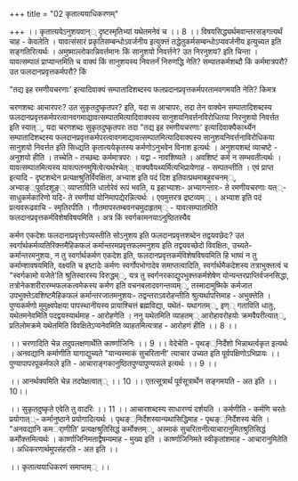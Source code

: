 +++
title = "02 कृतात्ययाधिकरणम्"

+++
।। कृतात्ययेऽनुशयवान्् दृष्टस्मृतिभ्यां यथेतमनेवं च ।। 8 ।। विषयसिद्ध्यर्थमवान्तरसङ्गत्यर्थं चाह - केवलेति । यावत्संसारं प्रकृतिसम्बन्धोऽवर्जनीय इत्युक्त्तं तद्धेतुकर्मसम्बन्धोऽप्यवर्जनीय इत्युच्यत इति सङ्गतिरित्यर्थः । अमुष्माल्लोकान्निवर्त्तमानः किं सानुशयो निवर्त्तने? उत निरनुशय? इति चिन्ता । यावत्सम्पातं प्राप्यान्तमिति च वाक्यं किं सानुशयस्य निवत्तर्नं निरुणद्धि नेति? सम्पातकर्मशब्दौ किं कर्ममात्रपरौ? उत फलदानप्रवृत्तकर्मपरौ? किं

"तद्य इह रमणीयचरणाः' इत्यादिवाक्यं सम्पातादिशब्दस्य फलप्रदानप्रवृत्तकर्मपरतामवगमयति नेति? किमत्र

चरणशब्दः आचारपरः? उत सुकृतदुष्कृतपर? इति, यदा स आचापरः, तदा तेन वाक्येन सम्पातादिशब्दस्य फलदानप्रवृत्तकर्मपरत्वानवगमाद्यावत्सम्पातमित्यादिवाक्यस्य सानुशयनिवर्त्तनविरोधितया निरनुशयो निवर्त्तत इति स्यात््, यदा चरणशब्दः सुकृतदुष्कृतपरः तदा "तद्य इह रमणीयचरणाः' इत्यादिवाक्यैकार्थ्येन सम्पातादिशब्दस्य फलदानप्रवृत्तकर्मपरत्वावगमाद्यावत्सम्पातमित्यादिवाक्यस्य सानुशयनिवर्त्तनाविरोधिकया सानुशयो निवर्त्तत इति सिध्द्यति कृतात्ययेकृतस्य कर्मणोऽनुभवेन विनाश इत्यर्थः । अनुशयशब्दं व्याचष्टे - अनुशयो हीति । तच्चेति - तच्छब्दः कर्ममात्रपरः । यद्वा - नावशिष्यते । अवशिष्टं कर्म न सम्भवतीत्यर्थः । यावत्सम्पातमित्यस्य यावत्पतनमुषित्वेत्यर्थश्चेत्् वाक्यवैयथ्यर्मित्यभिप्रायेणाह - सम्पतन्तीति । एवं प्राप्त इत्यादि - दृष्टशब्देन प्रत्यक्षश्रुतिर्विवक्षिता, अभ्याश इति पदं दिश इतिवत्प्रथमाबहुवचनम््, अभ्याङ््पूर्वादशूङ्् व्याप्ताविति धातोरेवं रूपं भवति, य इहाभ्याशः- अभ्यागन्तारः- ते रमणीयचरणाः यत््- साधुकर्मकारिणो यदि- ते रमणीयां योनिमापद्येरन्नित्यर्थः । एवमुत्तरत्र द्रष्टव्यम्् । अभ्याश इति पदं प्रत्यवरूढवाचि - स्मृतिरपीति । गौतमापस्तम्बवनचमुदाहृतम्् - यावत्सम्पातमिति फलदानप्रवृत्तकर्मविशेषविषयमिति । अत्र किं स्वर्गकामनयाऽनुष्ठितस्यैव

कर्मण एकदेशः फलदानाप्रवृत्तोऽप्यस्तीति सोऽनुशय इति फलदानप्रवृत्तशब्देन तद्वयवछेदः? उत स्वर्गार्थकर्मव्यतिरिक्त्तमैहिकफलं कर्मान्तरमप्रवृत्तफलमनुशय इति तद्वयवच्छेदो विवक्षितः, उच्यते- कर्मान्तरमनुशयः, न तु स्वर्गार्थकर्मण एकदेश इति, फलदानप्रवृत्तकर्मविशेषविषयमिति हि भाष्यं न तु कर्माम्शावषयमिति, वक्ष्यति च इष्टादेः कर्मणः स्वर्गोपभोगादेव समाप्तत्वादिति, स्वर्गार्थमैकदेशस्य तत्राभुक्त्तत्वं च "स्वर्गकामो यजेते'ति श्रुतिस्वारस्य विरुद्धम््, यत्र तु स्वर्गनरकाद्युपभुक्त्तकर्मशेषेण योन्यन्तरप्राप्तिर्वजनसिद्धा, तत्रोनेकशरीरारम्भफलकत्वमेकस्य कर्मण इति वचनबलादवगन्तव्यम््, तस्मादामुष्मिके कर्मजात उपभुक्त्तेऽवशिष्टमैहिकफलं कर्मान्तरजातमनुशयः- तद्वन्तराऽवरोहन्तीति श्रुत्यर्थापत्तिमाह - अभुक्त्तेति । पुण्यकर्मणो मुमुक्ष्वपेक्षया पापस्थानीयस्य प्रायाश्चित्तं ब्रह्मविद्या, यथेतं- यथागतम््, इण्् गताविति धातुः, यथेतमनेवमिति पदद्वयस्यार्थमाह - आरोहणेति । ननु यथेतमिति व्याहतम्् आरोहावरोहयोः क्रमवैपरीत्यात््, प्रतिलोमक्रमे यथेतमिति विवक्षितेऽप्यनेवमिति व्याहतमित्यत्राह - आरोहणं हीति ।। 8 ।।

।। चरणादिति चेन्न तदुपलक्षणार्थेति कार्ष्णाजिनिः ।। 9 ।। वेदेचेति - पृथङ््निर्देशो भिन्नाथर्त्वकृत इत्यर्थः । अनवद्यानि कर्माणीति यागाद्युच्यते "यान्यस्माकं सुचरितानी' त्याचार उच्यत इति पूर्वपक्षिणोऽभिप्रायः ।। पुण्यापापरपूकर्मफले इति - आचाराङ्गकानुष्ठितपुण्यापुण्यफले इत्यर्थः ।। 9 ।।

।। आनर्थक्यमिति चेन्न तदपेक्षत्वात्् ।। 10 ।। एतत्सूत्रार्थं पूर्वसूत्रार्थेन सङ्गमयति - अत इति ।।10।।

।। सुकृतदुष्कृते एवेति तु वादरिः ।। 11 ।। आचारशब्दस्य साधारण्यं दर्शयति । कर्मणीति - कर्मणि चरतेः प्रयोगात््- कर्मानुष्ठाने प्रयोगादित्यर्थः । पृथङ््निर्देशस्यान्यथासिद्धिमाह - पृथङ््निर्देशस्य चेति । "अनवद्यानि कमर्ाणीति' प्रत्यक्षश्रुतिसिद्धं कर्मोक्त्तम््, अस्माकं सुचरितानीत्याचारानुमितश्रुतिसिद्धं कर्मोक्त्तमित्यर्थः । कार्ष्णाजिनिमताद्वैषम्यमाह - मुख्य इति । कार्ष्णाजिनिमते स्वीकृतांशमाह - आचारानुमितेति । अधिकरणार्थमुपसंहरति - अत इति ।।

।। कृतात्ययाधिकरणं समाप्तम्् ।।


